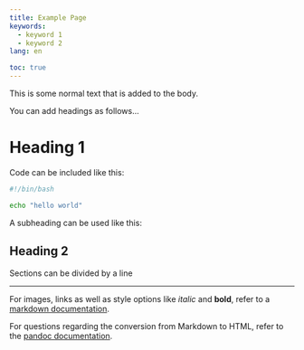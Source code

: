 ```yaml
---
title: Example Page
keywords:
  - keyword 1
  - keyword 2
lang: en

toc: true
---
```


This is some normal text that is added to the body.

You can add headings as follows...

# Heading 1

Code can be included like this:

```bash
#!/bin/bash

echo "hello world"
```

A subheading can be used like this:

## Heading 2

Sections can be divided by a line

---

For images, links as well as style options like _italic_ and **bold**, refer to a [markdown documentation](https://docs.github.com/de/get-started/writing-on-github/getting-started-with-writing-and-formatting-on-github/basic-writing-and-formatting-syntax).

For questions regarding the conversion from Markdown to HTML, refer to the [pandoc documentation](https://pandoc.org/MANUAL.html).
